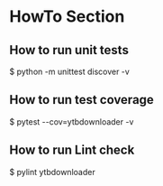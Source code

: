 # HowTo Section
## How to run unit tests
$ python -m unittest discover -v
## How to run test coverage
$ pytest --cov=ytbdownloader -v
## How to run Lint check
$ pylint ytbdownloader